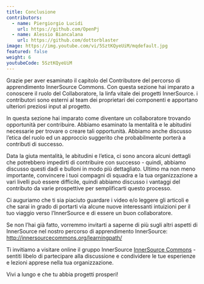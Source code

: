 ```yaml
---
title: Conclusione
contributors:
  - name: Piergiorgio Lucidi
    url: https://github.com/OpenPj
  - name: Alessio Biancalana
    url: https://github.com/dottorblaster
image: https://img.youtube.com/vi/5SztKQyeUiM/mqdefault.jpg
featured: false
weight: 6
youtubeCode: 5SztKQyeUiM
---
```

<div class="paragraph">
<p>Grazie per aver esaminato il capitolo del Contributore del percorso di apprendimento InnerSource Commons. Con questa sezione hai imparato a conoscere il ruolo del Collaboratore, la linfa vitale dei progetti InnerSource. i contributori sono esterni al team dei proprietari dei componenti e apportano ulteriori preziosi input al progetto.</p>
</div>
<div class="paragraph">
<p>In questa sezione hai imparato come diventare un collaboratore trovando opportunità per contribuire.
Abbiamo esaminato la mentalità e le abitudini necessarie per trovare o creare tali opportunità.
Abbiamo anche discusso l&#8217;etica del ruolo ed un approccio suggerito che probabilmente porterà a contributi di successo.</p>
</div>
<div class="paragraph">
<p>Data la giuta mentalità, le abitudini e l&#8217;etica, ci sono ancora alcuni dettagli che potrebbero impedirti di contribuire con successo - quindi, abbiamo discusso questi dadi e bulloni in modo più dettagliato.
Ultimo ma non meno importante, convincere i tuoi compagni di squadra e la tua organizzazione a vari livelli può essere difficile, quindi abbiamo discusso i vantaggi del contributo da varie prospettive per semplificarti questo processo.</p>
</div>
<div class="paragraph">
<p>Ci auguriamo che ti sia piaciuto guardare i video e/o leggere gli articoli e che sarai in grado di portarti via alcune nuove interessanti intuizioni per il tuo viaggio verso l&#8217;InnerSource e di essere un buon collaboratore.</p>
</div>
<div class="paragraph">
<p>Se non l&#8217;hai già fatto, vorremmo invitarti a saperne di più sugli altri aspetti di InnerSource nel nostro percorso di apprendimento InnerSource: <a href="http://innersourcecommons.org/learningpath/" class="bare">http://innersourcecommons.org/learningpath/</a></p>
</div>
<div class="paragraph">
<p>Ti invitiamo a visitare online il gruppo InnerSource <a href="http://innersourcecommons.org">InnerSource Commons</a> - sentiti libelo di partecipare alla discussione e condividere le tue esperienze e lezioni apprese nella tua organizzazione.</p>
</div>
<div class="paragraph">
<p>Vivi a lungo e che tu abbia progetti prosperi!</p>
</div>
<!--- This file autogenerated from https://github.com/InnerSourceCommons/InnerSourceLearningPath/blob/master/scripts -->